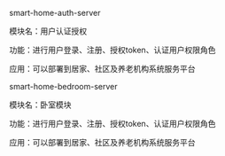 smart-home-auth-server

模块名：用户认证授权

功能：进行用户登录、注册、授权token、认证用户权限角色

应用：可以部署到居家、社区及养老机构系统服务平台

smart-home-bedroom-server

模块名：卧室模块

功能：进行用户登录、注册、授权token、认证用户权限角色

应用：可以部署到居家、社区及养老机构系统服务平台

